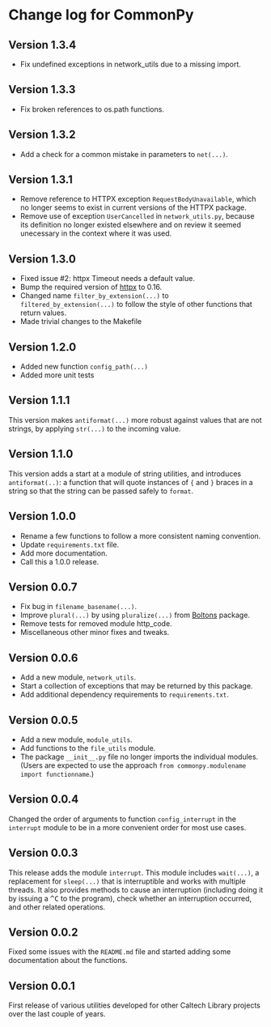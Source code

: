 Change log for CommonPy
=======================

Version 1.3.4
-------------

* Fix undefined exceptions in network_utils due to a missing import.


Version 1.3.3
-------------

* Fix broken references to os.path functions.


Version 1.3.2
-------------

* Add a check for a common mistake in parameters to `net(...)`.


Version 1.3.1
-------------

* Remove reference to HTTPX exception `RequestBodyUnavailable`, which no longer seems to exist in current versions of the HTTPX package.
* Remove use of exception `UserCancelled` in `network_utils.py`, because its definition no longer existed elsewhere and on review it seemed unecessary in the context where it was used.


Version 1.3.0
-------------

* Fixed issue #2: httpx Timeout needs a default value.
* Bump the required version of [httpx](https://www.python-httpx.org) to 0.16.
* Changed name `filter_by_extension(...)` to `filtered_by_extension(...)` to follow the style of other functions that return values.
* Made trivial changes to the Makefile


Version 1.2.0
-------------

* Added new function `config_path(...)`
* Added more unit tests


Version 1.1.1
-------------

This version makes `antiformat(...)` more robust against values that are not strings, by applying `str(...)` to the incoming value.


Version 1.1.0
-------------

This version adds a start at a module of string utilities, and introduces `antiformat(..)`: a function that will quote instances of `{` and `}` braces in a string so that the string can be passed safely to `format`.


Version 1.0.0
-------------

* Rename a few functions to follow a more consistent naming convention.
* Update `requirements.txt` file.
* Add more documentation.
* Call this a 1.0.0 release.


Version 0.0.7
-------------

* Fix bug in `filename_basename(...)`.
* Improve `plural(...)` by using `pluralize(...)` from [Boltons](https://github.com/mahmoud/boltons) package.
* Remove tests for removed module http_code.
* Miscellaneous other minor fixes and tweaks.


Version 0.0.6
-------------

* Add a new module, `network_utils`.
* Start a collection of exceptions that may be returned by this package.
* Add additional dependency requirements to `requirements.txt`.


Version 0.0.5
-------------

* Add a new module, `module_utils`.
* Add functions to the `file_utils` module.
* The package `__init__.py` file no longer imports the individual modules.  (Users are expected to use the approach `from commonpy.modulename import functionname`.)


Version 0.0.4
-------------

Changed the order of arguments to function `config_interrupt` in the `interrupt` module to be in a more convenient order for most use cases.


Version 0.0.3
-------------

This release adds the module `interrupt`.  This module includes `wait(...)`, a replacement for `sleep(...)` that is interruptible and works with multiple threads.  It also provides methods to cause an interruption (including doing it by issuing a <kbd>^C</kbd> to the program), check whether an interruption occurred, and other related operations.


Version 0.0.2
-------------

Fixed some issues with the `README.md` file and started adding some documentation about the functions.


Version 0.0.1
-------------

First release of various utilities developed for other Caltech Library projects over the last couple of years.
